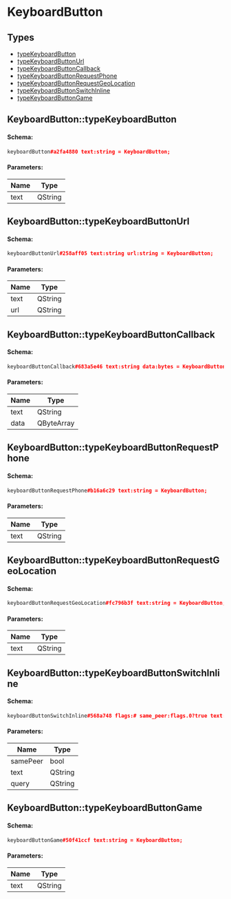# KeyboardButton

## Types

* [typeKeyboardButton](#keyboardbuttontypekeyboardbutton)
* [typeKeyboardButtonUrl](#keyboardbuttontypekeyboardbuttonurl)
* [typeKeyboardButtonCallback](#keyboardbuttontypekeyboardbuttoncallback)
* [typeKeyboardButtonRequestPhone](#keyboardbuttontypekeyboardbuttonrequestphone)
* [typeKeyboardButtonRequestGeoLocation](#keyboardbuttontypekeyboardbuttonrequestgeolocation)
* [typeKeyboardButtonSwitchInline](#keyboardbuttontypekeyboardbuttonswitchinline)
* [typeKeyboardButtonGame](#keyboardbuttontypekeyboardbuttongame)

## KeyboardButton::typeKeyboardButton

#### Schema:

```c++
keyboardButton#a2fa4880 text:string = KeyboardButton;
```

#### Parameters:

|Name|Type|
|----|----|
|text|QString|

## KeyboardButton::typeKeyboardButtonUrl

#### Schema:

```c++
keyboardButtonUrl#258aff05 text:string url:string = KeyboardButton;
```

#### Parameters:

|Name|Type|
|----|----|
|text|QString|
|url|QString|

## KeyboardButton::typeKeyboardButtonCallback

#### Schema:

```c++
keyboardButtonCallback#683a5e46 text:string data:bytes = KeyboardButton;
```

#### Parameters:

|Name|Type|
|----|----|
|text|QString|
|data|QByteArray|

## KeyboardButton::typeKeyboardButtonRequestPhone

#### Schema:

```c++
keyboardButtonRequestPhone#b16a6c29 text:string = KeyboardButton;
```

#### Parameters:

|Name|Type|
|----|----|
|text|QString|

## KeyboardButton::typeKeyboardButtonRequestGeoLocation

#### Schema:

```c++
keyboardButtonRequestGeoLocation#fc796b3f text:string = KeyboardButton;
```

#### Parameters:

|Name|Type|
|----|----|
|text|QString|

## KeyboardButton::typeKeyboardButtonSwitchInline

#### Schema:

```c++
keyboardButtonSwitchInline#568a748 flags:# same_peer:flags.0?true text:string query:string = KeyboardButton;
```

#### Parameters:

|Name|Type|
|----|----|
|samePeer|bool|
|text|QString|
|query|QString|

## KeyboardButton::typeKeyboardButtonGame

#### Schema:

```c++
keyboardButtonGame#50f41ccf text:string = KeyboardButton;
```

#### Parameters:

|Name|Type|
|----|----|
|text|QString|

